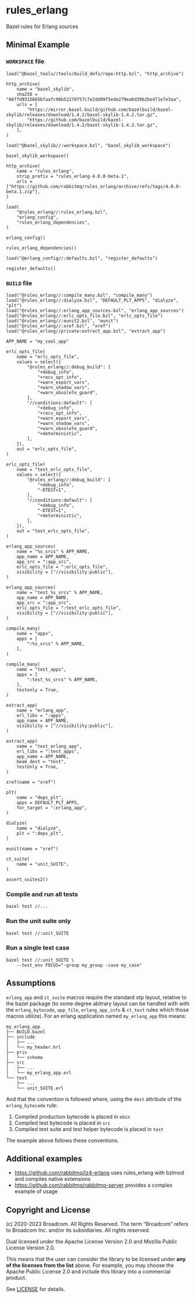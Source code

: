 # rules_erlang

Bazel rules for Erlang sources

## Minimal Example

### `WORKSPACE` file

```starlark
load("@bazel_tools//tools/build_defs/repo:http.bzl", "http_archive")

http_archive(
    name = "bazel_skylib",
    sha256 = "66ffd9315665bfaafc96b52278f57c7e2dd09f5ede279ea6d39b2be471e7e3aa",
    urls = [
        "https://mirror.bazel.build/github.com/bazelbuild/bazel-skylib/releases/download/1.4.2/bazel-skylib-1.4.2.tar.gz",
        "https://github.com/bazelbuild/bazel-skylib/releases/download/1.4.2/bazel-skylib-1.4.2.tar.gz",
    ],
)

load("@bazel_skylib//:workspace.bzl", "bazel_skylib_workspace")

bazel_skylib_workspace()

http_archive(
    name = "rules_erlang",
    strip_prefix = "rules_erlang-4.0.0-beta.1",
    urls = ["https://github.com/rabbitmq/rules_erlang/archive/refs/tags/4.0.0-beta.1.zip"],
)

load(
    "@rules_erlang//:rules_erlang.bzl",
    "erlang_config",
    "rules_erlang_dependencies",
)

erlang_config()

rules_erlang_dependencies()

load("@erlang_config//:defaults.bzl", "register_defaults")

register_defaults()

```

### `BUILD` file

```starlark
load("@rules_erlang//:compile_many.bzl", "compile_many")
load("@rules_erlang//:dialyze.bzl", "DEFAULT_PLT_APPS", "dialyze", "plt")
load("@rules_erlang//:erlang_app_sources.bzl", "erlang_app_sources")
load("@rules_erlang//:erlc_opts_file.bzl", "erlc_opts_file")
load("@rules_erlang//:eunit2.bzl", "eunit")
load("@rules_erlang//:xref.bzl", "xref")
load("@rules_erlang//private:extract_app.bzl", "extract_app")

APP_NAME = "my_cool_app"

erlc_opts_file(
    name = "erlc_opts_file",
    values = select({
        "@rules_erlang//:debug_build": [
            "+debug_info",
            "+recv_opt_info",
            "+warn_export_vars",
            "+warn_shadow_vars",
            "+warn_obsolete_guard",
        ],
        "//conditions:default": [
            "+debug_info",
            "+recv_opt_info",
            "+warn_export_vars",
            "+warn_shadow_vars",
            "+warn_obsolete_guard",
            "+deterministic",
        ],
    }),
    out = "erlc_opts_file",
)

erlc_opts_file(
    name = "test_erlc_opts_file",
    values = select({
        "@rules_erlang//:debug_build": [
            "+debug_info",
            "-DTEST=1",
        ],
        "//conditions:default": [
            "+debug_info",
            "-DTEST=1",
            "+deterministic",
        ],
    }),
    out = "test_erlc_opts_file",
)

erlang_app_sources(
    name = "%s_srcs" % APP_NAME,
    app_name = APP_NAME,
    app_src = ":app_src",
    erlc_opts_file = ":erlc_opts_file",
    visibility = ["//visibility:public"],
)

erlang_app_sources(
    name = "test_%s_srcs" % APP_NAME,
    app_name = APP_NAME,
    app_src = ":app_src",
    erlc_opts_file = ":test_erlc_opts_file",
    visibility = ["//visibility:public"],
)

compile_many(
    name = "apps",
    apps = [
        ":%s_srcs" % APP_NAME,
    ],
)

compile_many(
    name = "test_apps",
    apps = [
        ":test_%s_srcs" % APP_NAME,
    ],
    testonly = True,
)

extract_app(
    name = "erlang_app",
    erl_libs = ":apps",
    app_name = APP_NAME,
    visibility = ["//visibility:public"],
)

extract_app(
    name = "test_erlang_app",
    erl_libs = ":test_apps",
    app_name = APP_NAME,
    beam_dest = "test",
    testonly = True,
)

xref(name = "xref")

plt(
    name = "deps_plt",
    apps = DEFAULT_PLT_APPS,
    for_target = ":erlang_app",
)

dialyze(
    name = "dialyze",
    plt = ":deps_plt",
)

eunit(name = "xref")

ct_suite(
    name = "unit_SUITE",
)

assert_suites2()
```

### Compile and run all tests

```shell
bazel test //...
```

### Run the unit suite only

```shell
bazel test //:unit_SUITE
```

### Run a single test case

```shell
bazel test //:unit_SUITE \
    --test_env FOCUS="-group my_group -case my_case"
```

## Assumptions

`erlang_app` and `ct_suite` macros require the standard otp layout, relative to the bazel package (to some degree abitrary layout can be handled with with the `erlang_bytecode`, `app_file`, `erlang_app_info` & `ct_test` rules which those macros utilize). For an erlang application named `my_erlang_app` this means:

```
my_erlang_app
├── BUILD.bazel
├── include
│   ├── ...
│   └── my_header.hrl
├── priv
│   └── schema
├── src
│   ├── ...
│   └── my_erlang_app.erl
└── test
    ├── ...
    └── unit_SUITE.erl
```

And that the convention is followed where, using the `dest` attribute of the `erlang_bytecode` rule:
1. Compiled production bytecode is placed in `ebin`
2. Compiled test bytecode is placed in `src`
3. Compiled test suite and test helper bytecode is placed in `test`

The example above follows these conventions.

## Additional examples

- https://github.com/rabbitmq/lz4-erlang uses rules_erlang with bzlmod and compiles native extensions
- https://github.com/rabbitmq/rabbitmq-server provides a complex example of usage

## Copyright and License

(c) 2020-2023 Broadcom. All Rights Reserved. The term “Broadcom” refers to Broadcom Inc. and/or its subsidiaries.  All rights reserved.

Dual licensed under the Apache License Version 2.0 and
Mozilla Public License Version 2.0.

This means that the user can consider the library to be licensed under
**any of the licenses from the list** above. For example, you may
choose the Apache Public License 2.0 and include this library into a
commercial product.

See [LICENSE](./LICENSE) for details.
